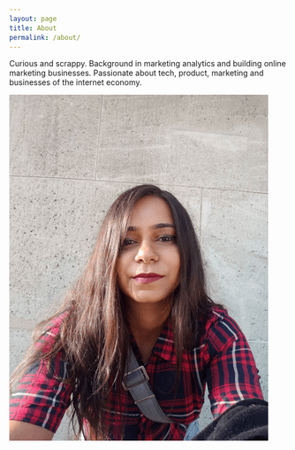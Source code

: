 ```yaml
---
layout: page
title: About
permalink: /about/
---
```


Curious and scrappy. Background in marketing analytics and building online marketing businesses. Passionate about tech, product, marketing and businesses of the internet economy. 

![Sal2](/assets/Sal2.png)

